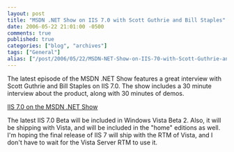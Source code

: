 ```yaml
---
layout: post
title: "MSDN .NET Show on IIS 7.0 with Scott Guthrie and Bill Staples"
date: 2006-05-22 21:01:00 -0500
comments: true
published: true
categories: ["blog", "archives"]
tags: ["General"]
alias: ["/post/2006/05/22/MSDN-NET-Show-on-IIS-70-with-Scott-Guthrie-and-Bill-Staples", "/post/2006/05/22/msdn-net-show-on-iis-70-with-scott-guthrie-and-bill-staples"]
---
```

<!-- more -->
<P>The latest episode of the MSDN .NET Show features a great interview with Scott Guthrie and Bill Staples on IIS 7.0. The show includes a 30 minute interview about the product, along with 30 minutes of demos.</P>
<P><A href="http://weblogs.asp.net/scottgu/archive/2006/05/20/IIS-7.0-on-the-MSDN-.NET-Show.aspx">IIS 7.0 on the MSDN .NET Show</A></P>
<P>The latest IIS 7.0 Beta will be included in Windows Vista Beta 2. Also, it&nbsp;will be shipping with Vista, and will be included in the "home" editions as well. I'm hoping the final release of IIS 7 will ship with the RTM of Vista, and I don't have to wait for the Vista Server RTM to use it.</P>
